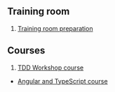 ## Training room 

1. [Training room preparation](/TrainingRoom.md) 

## Courses

1. [TDD Workshop course](/TddWorkshopCourse.md)
-  [Angular and TypeScript course](/AngularAndTypeScriptCourse.md)
